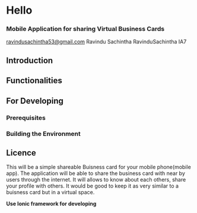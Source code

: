 # Hello
### Mobile Application for sharing Virtual Business Cards

ravindusachintha53@gmail.com Ravindu Sachintha RavinduSachintha IA7

## Introduction

## Functionalities

## For Developing

### Prerequisites

### Building the Environment

## Licence

This will be a simple shareable Buisness card for your mobile phone(mobile app).
The application will be able to share the business card with near by users through the internet.
It will allows to know about each others, share your profile with others. 
It would be good to keep it as very similar to a buisness card but in a virtual space.

<b> Use Ionic framework for developing </b>
